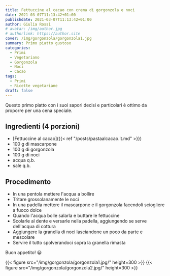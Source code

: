 ```yaml
---
title: Fettuccine al cacao con crema di gorgonzola e noci
date: 2021-03-07T11:13:42+01:00
publishdate: 2021-03-07T11:13:42+01:00
author: Giulia Rossi
# avatar: /img/author.jpg
# authorlink: https://author.site
cover: /img/gorgonzola/gorgonzola1.jpg
summary: Primo piatto gustoso
categories:
  - Primi
  - Vegetariano
  - Gorgonzola
  - Noci
  - Cacao
tags:
  - Primi
  - Ricette vegetariane
draft: false
---
```


Questo primo piatto con i suoi sapori decisi e particolari è ottimo da proporre per una cena speciale.


##  Ingredienti (4 porzioni)

* [Fettuccine al cacao]({{< ref "/posts/pastaalcacao.it.md" >}})
* 100 g di mascarpone
* 100 g di gorgonzola
* 100 g di noci
* acqua q.b.
* sale q.b.

## Procedimento

* In una pentola mettere l'acqua a bollire
* Tritare grossolanamente le noci
* In una padella mettere il mascarpone e il gorgonzola facendoli sciogliere a fuoco dolce
* Quando l'acqua bolle salarla e buttare le fettuccine
* Scolarle al dente e versarle nella padella, aggiungendo se serve dell'acqua di cottura
* Aggiungere la granella di noci lasciandone un poco da parte e mescolare
* Servire il tutto spolverandoci sopra la granella rimasta

Buon appetito! 😀

{{< figure src="/img/gorgonzola/gorgonzola1.jpg/" height=300  >}}
{{< figure src="/img/gorgonzola/gorgonzola2.jpg/" height=300  >}}